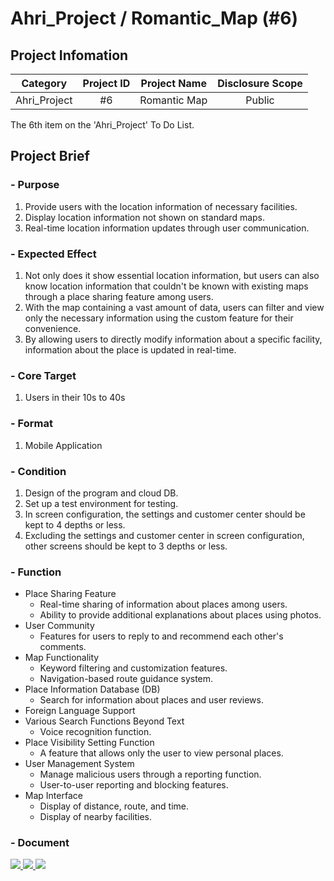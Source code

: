 # **Ahri_Project** / Romantic_Map (#6)

## Project Infomation
|Category|Project ID|Project Name|Disclosure Scope|
|:---:|:---:|:---:|:---:|
|Ahri_Project|#6|Romantic Map|Public|

The 6th item on the 'Ahri_Project' To Do List.

## Project Brief

### - Purpose
1. Provide users with the location information of necessary facilities.
2. Display location information not shown on standard maps.
3. Real-time location information updates through user communication.

### - Expected Effect
1. Not only does it show essential location information, but users can also know location information that couldn't be known with existing maps through a place sharing feature among users.
2. With the map containing a vast amount of data, users can filter and view only the necessary information using the custom feature for their convenience.
3. By allowing users to directly modify information about a specific facility, information about the place is updated in real-time.

### - Core Target
1. Users in their 10s to 40s

### - Format
1. Mobile Application

### - Condition
1. Design of the program and cloud DB.
2. Set up a test environment for testing.
3. In screen configuration, the settings and customer center should be kept to 4 depths or less.
4. Excluding the settings and customer center in screen configuration, other screens should be kept to 3 depths or less.

### - Function
* Place Sharing Feature
  * Real-time sharing of information about places among users.
  * Ability to provide additional explanations about places using photos.
* User Community
  * Features for users to reply to and recommend each other's comments.
* Map Functionality
  * Keyword filtering and customization features.
  * Navigation-based route guidance system.
* Place Information Database (DB)
  * Search for information about places and user reviews.
* Foreign Language Support
* Various Search Functions Beyond Text
  * Voice recognition function.
* Place Visibility Setting Function
  * A feature that allows only the user to view personal places.
* User Management System
  * Manage malicious users through a reporting function.
  * User-to-user reporting and blocking features.
* Map Interface
  * Display of distance, route, and time.
  * Display of nearby facilities.

### - Document
<a href="https://docs.google.com/spreadsheets/d/1nEh904hfjWP3kfXu41WGr4Z9NcRg2JVtGt0FnFGhD2U/edit#gid=0" target="_blank">
  <img src="https://img.shields.io/badge/SRS-34A853?style=flat-square&logo=googlesheets&logoColor=FFFFFF"/>
</a>
<a href="https://docs.google.com/spreadsheets/d/1_wGeAE6OmdCe5b821GUyuTooV0xRWut6cA69srGbYf0/edit#gid=0" target="_blank">
  <img src="https://img.shields.io/badge/IA-34A853?style=flat-square&logo=googlesheets&logoColor=FFFFFF"/>
</a>
<a href="https://www.figma.com/file/3eOsg53BKqmMiH1lCBfjLY/Romantic-Map?type=design&node-id=0%3A1&mode=design&t=JUGS0GNPDJYG7kQl-1" target="_blank">
  <img src="https://img.shields.io/badge/Figma-F24E1E?style=flat-square&logo=figma&logoColor=FFFFFF"/>
</a>
